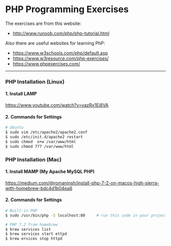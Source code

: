 # PHP Programming Exercises

The exercises are from this website:
* http://www.runoob.com/php/php-tutorial.html

Also there are useful websites for learning PhP:
* https://www.w3schools.com/php/default.asp
* https://www.w3resource.com/php-exercises/
* https://www.phpexercises.com/

---

### PHP Installation (Linux)
#### 1. Install LAMP
https://www.youtube.com/watch?v=vazRx1Ei8VA

#### 2. Commands for Settings
```sh
# Ubuntu 
$ sudo vim /etc/apache2/apache2.conf
$ sudo /etc/init.d/apache2 restart
$ sudo chmod  o+w /var/www/html
$ sudo chmod 777 /var/www/html
```
### PHP Installation (Mac)
#### 1. Install MAMP (My Apache MySQL PHP)
https://medium.com/@romaninsh/install-php-7-2-on-macos-high-sierra-with-homebrew-bdc4d1b04ea6

#### 2. Commands for Settings
```sh
# Built-in PHP
$ sudo /usr/bin/php -S localhost:80     # run this code in your project folder

# PHP 7.2 from homebrew
$ brew services list
$ brew services start ettpd
$ brew ervices stop httpd
```
